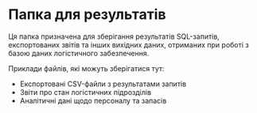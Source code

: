 # Папка для результатів

Ця папка призначена для зберігання результатів SQL-запитів, експортованих звітів та інших вихідних даних, отриманих при роботі з базою даних логістичного забезпечення.

Приклади файлів, які можуть зберігатися тут:
- Експортовані CSV-файли з результатами запитів
- Звіти про стан логістичних підрозділів
- Аналітичні дані щодо персоналу та запасів